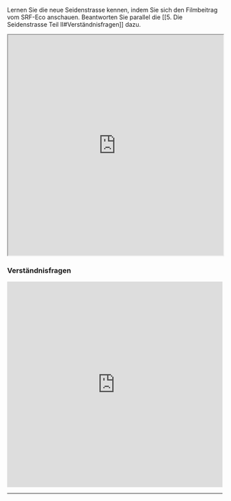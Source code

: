 Lernen Sie die neue Seidenstrasse kennen, indem Sie sich den Filmbeitrag vom SRF-Eco anschauen. Beantworten Sie parallel die [[5. Die Seidenstrasse Teil II#Verständnisfragen]] dazu.

<iframe width="100%" height="515" src="https://www.srf.ch/play/embed?urn=urn:srf:video:e03ca02a-d19a-4be6-90e3-57621afe8c86&subdivisions=false" allowfullscreen allow="geolocation *; autoplay; encrypted-media"></iframe>

### Verständnisfragen

<iframe width="100%" height="480px" src="https://forms.microsoft.com/Pages/ResponsePage.aspx?id=3JD3sB8inkC07KJqJT_b3gzhkYlYD0VIpERRWTmitHRURVU5MVNTMFVKMTJJNERMQzk4Skw2UUNUQiQlQCNjPTEu&embed=true" frameborder="0" marginwidth="0" marginheight="0" style="border: none; max-width:100%; max-height:100vh" allowfullscreen webkitallowfullscreen mozallowfullscreen msallowfullscreen> </iframe>

---
